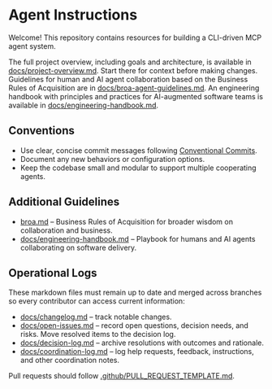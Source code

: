 # Agent Instructions

Welcome! This repository contains resources for building a CLI-driven MCP agent system.

The full project overview, including goals and architecture, is available in [docs/project-overview.md](docs/project-overview.md). Start there for context before making changes.
Guidelines for human and AI agent collaboration based on the Business Rules of Acquisition are in [docs/broa-agent-guidelines.md](docs/broa-agent-guidelines.md).
An engineering handbook with principles and practices for AI-augmented software teams is available in [docs/engineering-handbook.md](docs/engineering-handbook.md).


## Conventions

- Use clear, concise commit messages following [Conventional Commits](https://www.conventionalcommits.org/).
- Document any new behaviors or configuration options.
- Keep the codebase small and modular to support multiple cooperating agents.

## Additional Guidelines

- [broa.md](broa.md) – Business Rules of Acquisition for broader wisdom on collaboration and business.
- [docs/engineering-handbook.md](docs/engineering-handbook.md) – Playbook for humans and AI agents collaborating on software delivery.

## Operational Logs

These markdown files must remain up to date and merged across branches so every contributor can access current information:

- [docs/changelog.md](docs/changelog.md) – track notable changes.
- [docs/open-issues.md](docs/open-issues.md) – record open questions, decision needs, and risks. Move resolved items to the decision log.
- [docs/decision-log.md](docs/decision-log.md) – archive resolutions with outcomes and rationale.
- [docs/coordination-log.md](docs/coordination-log.md) – log help requests, feedback, instructions, and other coordination notes.

Pull requests should follow [.github/PULL_REQUEST_TEMPLATE.md](.github/PULL_REQUEST_TEMPLATE.md).
